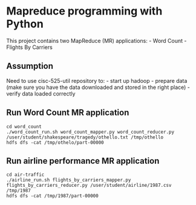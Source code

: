 # Mapreduce programming with Python 
This project contains two MapReduce (MR) applications:
    - Word Count
    - Flights By Carriers

## Assumption
Need to use cisc-525-util repository to:
    - start up hadoop
    - prepare data (make sure you have the data downloaded and stored in the right place)
    - verify data loaded correctly
        
## Run Word Count MR application
```shell script
cd word_count
./word_count_run.sh word_count_mapper.py word_count_reducer.py /user/student/shakespeare/tragedy/othello.txt /tmp/othello
hdfs dfs -cat /tmp/othelo/part-00000
```
## Run airline performance MR application
```shell script
cd air-traffic
./airline_run.sh flights_by_carriers_mapper.py flights_by_carriers_reducer.py /user/student/airline/1987.csv /tmp/1987
hdfs dfs -cat /tmp/1987/part-00000
```
